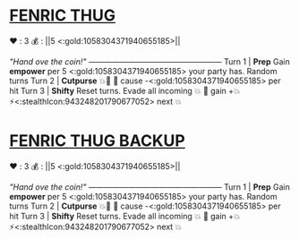 # [**__FENRIC THUG__**](<https://www.youtube.com/watch?v=geQhMmSbK2k>)
❤️ : 3
💰 : ||5 <:gold:1058304371940655185>||

*"Hand ove the coin!"*
—————————————————
Turn 1  | **Prep** Gain __empower__ per 5 <:gold:1058304371940655185> your party has. Random turns
Turn 2 | **Cutpurse** 💥🚫 🔀 cause -<:gold:1058304371940655185> per hit
Turn 3 | **Shifty** Reset turns. Evade all incoming 💥 🔀 gain +💥⚡<:stealthIcon:943248201790677052> next 💥


# [**__FENRIC THUG BACKUP__**](<https://www.youtube.com/watch?v=geQhMmSbK2k>)
❤️ : 3
💰 : ||5 <:gold:1058304371940655185>||

*"Hand ove the coin!"*
—————————————————
Turn 1  | **Prep** Gain __empower__ per 5 <:gold:1058304371940655185> your party has. Random turns
Turn 2 | **Cutpurse** 💥🚫 🔀 cause -<:gold:1058304371940655185> per hit
Turn 3 | **Shifty** Reset turns. Evade all incoming 💥 🔀 gain +💥⚡<:stealthIcon:943248201790677052> next 💥
